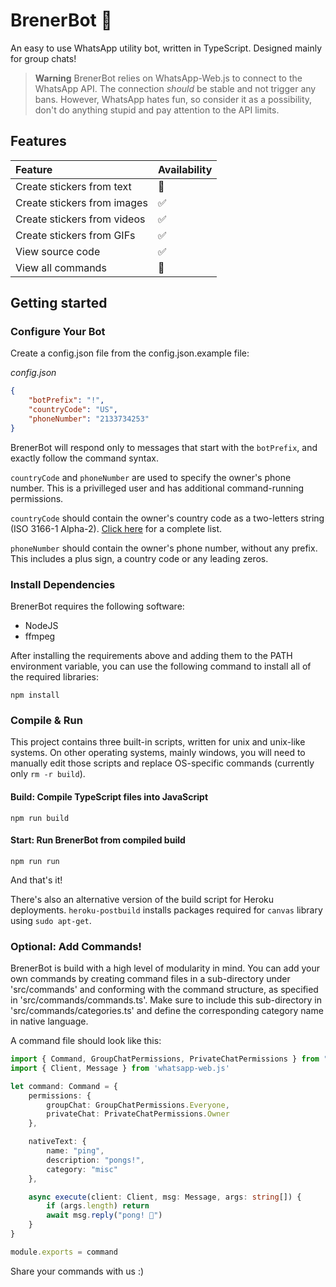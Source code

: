 # BrenerBot 🤖

An easy to use WhatsApp utility bot, written in TypeScript.
Designed mainly for group chats!

> **Warning**
> BrenerBot relies on WhatsApp-Web.js to connect to the WhatsApp API. The connection _should_ be stable and not trigger any bans. However, WhatsApp hates fun, so consider it as a possibility, don't do anything stupid and pay attention to the API limits.

## Features

| Feature                     | Availability |
| :-------------------------- | :----------- |
| Create stickers from text   | 🚧           |
| Create stickers from images | ✅           |
| Create stickers from videos | ✅           |
| Create stickers from GIFs   | ✅           |
| View source code            | ✅           |
| View all commands           | 🚧           |

## Getting started

### Configure Your Bot

Create a config.json file from the config.json.example file:

_config.json_

```json
{
    "botPrefix": "!",
    "countryCode": "US",
    "phoneNumber": "2133734253"
}
```

BrenerBot will respond only to messages that start with the `botPrefix`, and exactly follow the command syntax.

`countryCode` and `phoneNumber` are used to specify the owner's phone number. This is a privilleged user and has additional command-running permissions.

`countryCode` should contain the owner's country code as a two-letters string (ISO 3166-1 Alpha-2). [Click here](https://en.wikipedia.org/wiki/ISO_3166-1_alpha-2#Officially_assigned_code_elements) for a complete list.

`phoneNumber` should contain the owner's phone number, without any prefix. This includes a plus sign, a country code or any leading zeros.

### Install Dependencies

BrenerBot requires the following software:

- NodeJS
- ffmpeg

After installing the requirements above and adding them to the PATH environment variable, you can use the following command to install all of the required libraries:

```
npm install
```

### Compile & Run

This project contains three built-in scripts, written for unix and unix-like systems. On other operating systems, mainly windows, you will need to manually edit those scripts and replace OS-specific commands (currently only `rm -r build`).

#### Build: Compile TypeScript files into JavaScript

```
npm run build
```

#### Start: Run BrenerBot from compiled build

```
npm run run
```

And that's it!

There's also an alternative version of the build script for Heroku deployments. `heroku-postbuild` installs packages required
for `canvas` library using `sudo apt-get`.


### Optional: Add Commands!

BrenerBot is build with a high level of modularity in mind. You can add your own commands by creating command files in a sub-directory under 'src/commands' and
conforming with the command structure, as specified in 'src/commands/commands.ts'. Make sure to include this sub-directory in 'src/commands/categories.ts' and define the corresponding category name in native language.

A command file should look like this:

```typescript
import { Command, GroupChatPermissions, PrivateChatPermissions } from "../commands"
import { Client, Message } from 'whatsapp-web.js'

let command: Command = {
    permissions: {
        groupChat: GroupChatPermissions.Everyone,
        privateChat: PrivateChatPermissions.Owner
    },

    nativeText: {
        name: "ping",
        description: "pongs!",
        category: "misc"
    },

    async execute(client: Client, msg: Message, args: string[]) {
        if (args.length) return
        await msg.reply("pong! 🏓")
    }
}

module.exports = command
```

Share your commands with us :)
